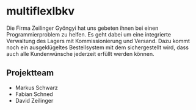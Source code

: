# multiflexlbkv
Die Firma Zeilinger Gyöngyi hat uns gebeten ihnen bei einen Programmierproblem zu helfen. Es geht dabei um eine integrierte Verwaltung des Lagers mit Kommissionierung und Versand. Dazu kommt noch ein ausgeklügeltes Bestellsystem mit dem sichergestellt wird, dass auch alle Kundenwünsche jederzeit erfüllt werden können.

## Projektteam
- Markus Schwarz
- Fabian Schned
- David Zeilinger